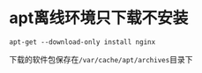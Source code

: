 # apt离线环境只下载不安装

```
apt-get --download-only install nginx
```

下载的软件包保存在`/var/cache/apt/archives`目录下
